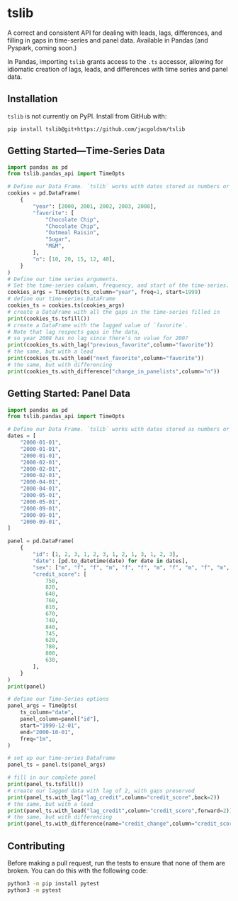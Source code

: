 # tslib
A correct and consistent API for dealing with leads, lags, differences, and filling in gaps in time-series and panel data. Available in Pandas (and Pyspark, coming soon.)

In Pandas, importing `tslib` grants access to the `.ts` accessor, allowing for idiomatic creation of lags, leads, and differences with time series and panel data. 

## Installation
`tslib` is not currently on PyPI. Install from GitHub with:

`pip install tslib@git+https://github.com/jacgoldsm/tslib`

## Getting Started—Time-Series Data
```python
import pandas as pd
from tslib.pandas_api import TimeOpts

# Define our Data Frame. `tslib` works with dates stored as numbers or as Pandas dates.
cookies = pd.DataFrame(
    {
        "year": [2000, 2001, 2002, 2003, 2008],
        "favorite": [
            "Chocolate Chip",
            "Chocolate Chip",
            "Oatmeal Raisin",
            "Sugar",
            "M&M",
        ],
        "n": [10, 20, 15, 12, 40],
    }
)
# Define our time series arguments. 
# Set the time-series column, frequency, and start of the time-series.
cookies_args = TimeOpts(ts_column="year", freq=1, start=1999)
# define our time-series DataFrame
cookies_ts = cookies.ts(cookies_args)
# create a DataFrame with all the gaps in the time-series filled in
print(cookies_ts.tsfill())
# create a DataFrame with the lagged value of `favorite`. 
# Note that lag respects gaps in the data,
# so year 2008 has no lag since there's no value for 2007
print(cookies_ts.with_lag("previous_favorite",column="favorite"))
# the same, but with a lead
print(cookies_ts.with_lead("next_favorite",column="favorite"))
# the same, but with differencing
print(cookies_ts.with_difference("change_in_panelists",column="n"))
```

## Getting Started: Panel Data
```python
import pandas as pd
from tslib.pandas_api import TimeOpts

# Define our Data Frame. `tslib` works with dates stored as numbers or as Pandas dates.
dates = [
    "2000-01-01",
    "2000-01-01",
    "2000-01-01",
    "2000-02-01",
    "2000-02-01",
    "2000-02-01",
    "2000-04-01",
    "2000-04-01",
    "2000-05-01",
    "2000-05-01",
    "2000-09-01",
    "2000-09-01",
    "2000-09-01",
]

panel = pd.DataFrame(
    {
        "id": [1, 2, 3, 1, 2, 3, 1, 2, 1, 3, 1, 2, 3],
        "date": [pd.to_datetime(date) for date in dates],
        "sex": ["m", "f", "f", "m", "f", "f", "m", "f", "m", "f", "m", "f", "f"],
        "credit_score": [
            750,
            820,
            640,
            760,
            810,
            670,
            740,
            840,
            745,
            620,
            780,
            800,
            630,
        ],
    }
)
print(panel)

# define our Time-Series options
panel_args = TimeOpts(
    ts_column="date",
    panel_column=panel["id"],
    start="1999-12-01",
    end="2000-10-01",
    freq="1m",
)

# set up our time-series DataFrame
panel_ts = panel.ts(panel_args)

# fill in our complete panel
print(panel_ts.tsfill())
# create our lagged data with lag of 2, with gaps preserved
print(panel_ts.with_lag("lag_credit",column="credit_score",back=2))
# the same, but with a lead
print(panel_ts.with_lead("lag_credit",column="credit_score",forward=2))
# the same, but with differencing
print(panel_ts.with_difference(name="credit_change",column="credit_score",back=2))
```

## Contributing

Before making a pull request, run the tests to ensure that none of them are broken. You can do 
this with the following code:
```bash
python3 -m pip install pytest
python3 -m pytest
```

